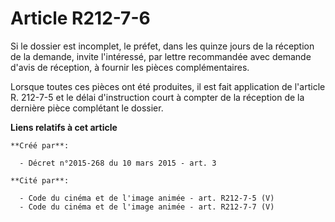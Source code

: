 # Article R212-7-6

Si le dossier est incomplet, le préfet, dans les quinze jours de la réception de la demande, invite l'intéressé, par lettre
recommandée avec demande d'avis de réception, à fournir les pièces complémentaires. 

Lorsque toutes ces pièces ont été produites, il est fait application de l'article R. 212-7-5 et le délai d'instruction court
à compter de la réception de la dernière pièce complétant le dossier.

**Liens relatifs à cet article**

	**Créé par**:

	  - Décret n°2015-268 du 10 mars 2015 - art. 3

	**Cité par**:

	  - Code du cinéma et de l'image animée - art. R212-7-5 (V)
	  - Code du cinéma et de l'image animée - art. R212-7-7 (V)
